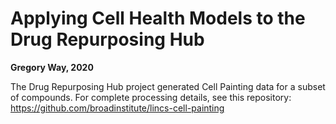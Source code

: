 # Applying Cell Health Models to the Drug Repurposing Hub

**Gregory Way, 2020**

The Drug Repurposing Hub project generated Cell Painting data for a subset of compounds.
For complete processing details, see this repository: https://github.com/broadinstitute/lincs-cell-painting
